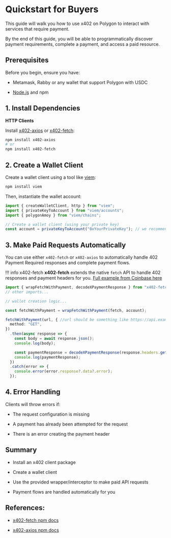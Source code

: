 # Quickstart for Buyers

This guide will walk you how to use x402 on Polygon 
to interact with services that require payment.

By the end of this guide, you will be able to programmatically discover
payment requirements, complete a payment, and access a paid resource.

## Prerequisites
Before you begin, ensure you have:

* Metamask, Rabby or any wallet that support Polygon with USDC

* [Node.js](https://nodejs.org/en) and npm

## 1. Install Dependencies

**HTTP Clients**

Install [x402-axios](https://www.npmjs.com/package/x402-axios) or [x402-fetch](https://www.npmjs.com/package/x402-fetch):

```bash
npm install x402-axios
# or
npm install x402-fetch
```

## 2. Create a Wallet Client

Create a wallet client using a tool like [viem](https://viem.sh/):


```bash
npm install viem
```

Then, instantiate the wallet account:

```typescript
import { createWalletClient, http } from "viem";
import { privateKeyToAccount } from "viem/accounts";
import { polygonAmoy } from "viem/chains";

// Create a wallet client (using your private key)
const account = privateKeyToAccount("0xYourPrivateKey"); // we recommend using an environment variable for this
```

## 3. Make Paid Requests Automatically

You can use either `x402-fetch` or `x402-axios` to automatically handle 402 Payment Required responses and complete payment flows.

!!! info x402-fetch
    **x402-fetch** extends the native `fetch` API to handle 402 responses and payment headers for you. [Full example from Coinbase here](https://github.com/coinbase/x402/tree/main/examples/typescript/clients/fetch)

```typescript
import { wrapFetchWithPayment, decodeXPaymentResponse } from "x402-fetch";
// other imports...

// wallet creation logic...

const fetchWithPayment = wrapFetchWithPayment(fetch, account);

fetchWithPayment(url, { //url should be something like https://api.example.com/paid-endpoint
  method: "GET",
})
  .then(async response => {
    const body = await response.json();
    console.log(body);

    const paymentResponse = decodeXPaymentResponse(response.headers.get("x-payment-response")!);
    console.log(paymentResponse);
  })
  .catch(error => {
    console.error(error.response?.data?.error);
  });
```

## 4. Error Handling
Clients will throw errors if:

* The request configuration is missing

* A payment has already been attempted for the request

* There is an error creating the payment header

## Summary
* Install an x402 client package

* Create a wallet client

* Use the provided wrapper/interceptor to make paid API requests

* Payment flows are handled automatically for you

## References:

* [x402-fetch npm docs](https://www.npmjs.com/package/x402-fetch)

* [x402-axios npm docs](https://www.npmjs.com/package/x402-axios)